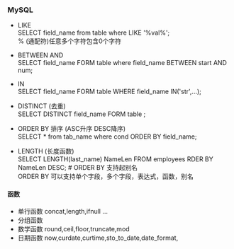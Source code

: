 
### MySQL

* LIKE  
SELECT field_name from table where LIKE '%val%';  
% (通配符)任意多个字符包含0个字符   
  
* BETWEEN AND  
SELECT field_name FORM table where field_name BETWEEN start AND num;  

* IN  
SELECT field_name FORM table WHERE field_name IN('str',...);  

* DISTINCT (去重)  
SELECT DISTINCT field_name FORM table ;  

* ORDER BY 排序  (ASC升序 DESC降序)  
SELECT * from tab_name where cond ORDER BY field_name;  

* LENGTH (长度函数)  
SELECT  LENGTH(last_name) NameLen 
FROM employees
RDER BY NameLen DESC;   # ORDER BY 支持起别名  
ORDER BY 可以支持单个字段，多个字段，表达式，函数，别名  

#### 函数  
* 单行函数 concat,length,ifnull ...  
* 分组函数  
* 数学函数   round,ceil,floor,truncate,mod   
* 日期函数 now,curdate,curtime,sto_to_date,date_format,
